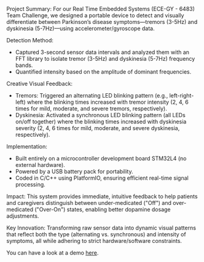 Project Summary: For our Real Time Embedded Systems (ECE-GY - 6483) Team Challenge, we designed a portable device to detect and visually differentiate between Parkinson’s disease symptoms—tremors (3-5Hz) and dyskinesia (5-7Hz)—using accelerometer/gyroscope data.

Detection Method:
- Captured 3-second sensor data intervals and analyzed them with an FFT library to isolate tremor (3-5Hz) and dyskinesia (5-7Hz) frequency bands.
- Quantified intensity based on the amplitude of dominant frequencies.

Creative Visual Feedback:
- Tremors: Triggered an alternating LED blinking pattern (e.g., left-right-left) where the blinking times increased with tremor intensity (2, 4, 6 times for mild, moderate, and severe tremors, respectively).
- Dyskinesia: Activated a synchronous LED blinking pattern (all LEDs on/off together) where the blinking times increased with dyskinesia severity (2, 4, 6 times for mild, moderate, and severe dyskinesia, respectively).

Implementation:
- Built entirely on a microcontroller development board STM32L4 (no external hardware).
- Powered by a USB battery pack for portability.
- Coded in C/C++ using PlatformIO, ensuring efficient real-time signal processing.

Impact: This system provides immediate, intuitive feedback to help patients and caregivers distinguish between under-medicated ("Off") and over-medicated ("Over-On") states, enabling better dopamine dosage adjustments.

Key Innovation: Transforming raw sensor data into dynamic visual patterns that reflect both the type (alternating vs. synchronous) and intensity of symptoms, all while adhering to strict hardware/software constraints.

You can have a look at a demo [here](https://drive.google.com/file/d/1T8wZCR-3Rk6CA5qGjVE1vUXUwb3xCGly/view?usp=sharing).
